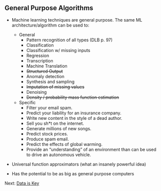 ## General Purpose Algorithms
- Machine learning techniques are general purpose. The same ML architecture/algorithm can be used to:
	- General
		- Pattern recognition of all types (DLB p. 97)
		- Classification
		- Classification w/ missing inputs
		- Regression
		- Transcription
		- Machine Translation
		- ~~Structured Output~~
		- Anomaly detection
		- Synthesis and sampling
		- ~~Imputation of missing values~~
		- Denoising
		- ~~Density / probability mass function estimation~~
	- Specific
	 	- Filter your email spam.
	 	- Predict your liability for an insurance company.
		- Write new content in the style of a dead author.
		- Sell you sh*t on the internet.
		- Generate millions of new songs.
		- Predict stock prices.
		- Produce spam email.
		- Predict the effects of global warming.
		- Provide an “understanding” of an environment than can be used to drive an autonomous vehicle.

- Universal function approximators (what an insanely powerful idea)
- Has the potential to be as big as general purpose computers

Next: [Data is Key](data_is_key.md)